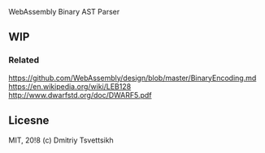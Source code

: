 WebAssembly Binary AST Parser

## WIP

### Related

https://github.com/WebAssembly/design/blob/master/BinaryEncoding.md
https://en.wikipedia.org/wiki/LEB128
http://www.dwarfstd.org/doc/DWARF5.pdf

## Licesne

MIT, 20!8 (c) Dmitriy Tsvettsikh
